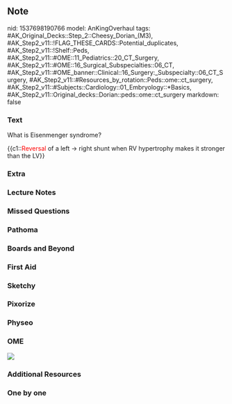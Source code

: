 ## Note
nid: 1537698190766
model: AnKingOverhaul
tags: #AK_Original_Decks::Step_2::Cheesy_Dorian_(M3), #AK_Step2_v11::!FLAG_THESE_CARDS::Potential_duplicates, #AK_Step2_v11::!Shelf::Peds, #AK_Step2_v11::#OME::11_Pediatrics::20_CT_Surgery, #AK_Step2_v11::#OME::16_Surgical_Subspecialties::06_CT, #AK_Step2_v11::#OME_banner::Clinical::16_Surgery:_Subspecialty::06_CT_Surgery, #AK_Step2_v11::#Resources_by_rotation::Peds::ome::ct_surgery, #AK_Step2_v11::#Subjects::Cardiology::01_Embryology::*Basics, #AK_Step2_v11::Original_decks::Dorian::peds::ome::ct_surgery
markdown: false

### Text
What is Eisenmenger syndrome?
<div>
  <div>
    {{c1::<font color="#FF0000" style="">Reversal</font> of a left
    → right shunt when RV hypertrophy makes it stronger than the
    LV}}
  </div>
</div>

### Extra


### Lecture Notes


### Missed Questions


### Pathoma


### Boards and Beyond


### First Aid


### Sketchy


### Pixorize


### Physeo


### OME
<div class="ome-widget">
  <a href=
  "https://onlinemeded.org/spa/surgery-subspecialty/ct-surgery/acquire?ref=anki">
  <img src="_OME_AnkiFlashcards_Lesson_2.png"></a>
</div>

### Additional Resources


### One by one

